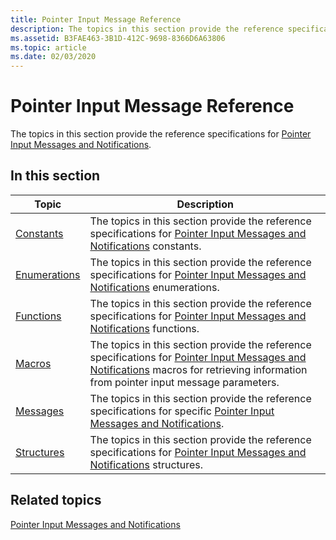 ```yaml
---
title: Pointer Input Message Reference
description: The topics in this section provide the reference specifications for Pointer Input Messages and Notifications.
ms.assetid: B3FAE463-3B1D-412C-9698-8366D6A63806
ms.topic: article
ms.date: 02/03/2020
---
```


# Pointer Input Message Reference

The topics in this section provide the reference specifications for [Pointer Input Messages and Notifications](messages-and-notifications-portal.md).

## In this section



| Topic                                   | Description                                                                                                                                                                                                                        |
|-----------------------------------------|------------------------------------------------------------------------------------------------------------------------------------------------------------------------------------------------------------------------------------|
| [Constants](constants.md)<br/>   | The topics in this section provide the reference specifications for [Pointer Input Messages and Notifications](messages-and-notifications-portal.md) constants. <br/>                                                              |
| [Enumerations](enums.md)<br/>    | The topics in this section provide the reference specifications for [Pointer Input Messages and Notifications](messages-and-notifications-portal.md) enumerations. <br/>                                                           |
| [Functions](functions.md)<br/>   | The topics in this section provide the reference specifications for [Pointer Input Messages and Notifications](messages-and-notifications-portal.md) functions.<br/>                                                               |
| [Macros](macros.md)<br/>         | The topics in this section provide the reference specifications for [Pointer Input Messages and Notifications](messages-and-notifications-portal.md) macros for retrieving information from pointer input message parameters.<br/> |
| [Messages](messages.md)<br/>     | The topics in this section provide the reference specifications for specific [Pointer Input Messages and Notifications](messages-and-notifications-portal.md).<br/>                                                                |
| [Structures](structures.md)<br/> | The topics in this section provide the reference specifications for [Pointer Input Messages and Notifications](messages-and-notifications-portal.md) structures.<br/>                                                              |



 

## Related topics

<dl> <dt>

[Pointer Input Messages and Notifications](messages-and-notifications-portal.md)
</dt> </dl>

 

 





